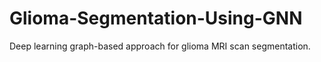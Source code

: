 # Glioma-Segmentation-Using-GNN
Deep learning graph-based approach for  glioma MRI scan segmentation.
